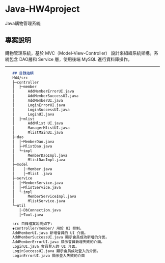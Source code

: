 # Java-HW4project
Java購物管理系統
## 專案說明
購物管理系統，基於 MVC（Model-View-Controller） 設計來組織系統架構。系統包含 DAO層和 Service 層，使用後端 MySQL 進行資料庫操作。
<hr>
<ul>
  
```markdown
## 目錄結構  
HW4/src
├─controller
│  ├─member
│      AddMemberErrorUI.java
│      AddMemberSuccessUI.java
│      AddMemberUI.java
│      LoginErrorUI.java
│      LoginSuccessUI.java
│      LoginUI.java
│  ├─mlist
│      AddMlist UI.java
│      ManagerMlistUI.java
│      MlistMainUI.java
├─dao
│  │─MemberDao.java
│  ├─MlistDao.java
│  └─impl
│      MemberDaoImpl.java
│      MlistDaoImpl.java
├─model
│    │─Member.java
│    │─Mlist .java
├─service
│  │─MemberService.java
│  │─MlistService.java
│  └─impl
│      MemberServiceImpl.java
│      MlistService.java
└─util
   │─DbConnection.java
   │─Tool.java

src 目錄檔案說明如下:   
◆controller/member/ 用於 UI 控制。
AddMemberUI.java 新增會員的 UI 介面。
AddMemberSuccessUI.java 顯示會員成功新增的介面。
AddMemberErrorUI.java 顯示會員新增失敗的介面。
LoginUI.java 會員登入的 UI 介面。
LoginSuccessUI.java 顯示會員成功登入的介面。
LoginErrorUI.java 顯示登入失敗的介面


